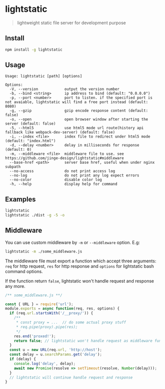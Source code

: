 # lightstatic

> lightweight static file server for development purpose

## Install

````bash
npm install -g lightstatic
````

## Usage

````
Usage: lightstatic [path] [options]

Options:
  -V, --version            output the version number
  -b, --bind <string>      ip address to bind (default: "0.0.0.0")
  -p, --port <number>      port to listen. if the specified port is not avaiable, lightstatic will find a free port instead (default: 8080)
  -g, --gzip               gzip encode response content (default: false)
  -o, --open               open browser window after starting the server (default: false)
  -5, --html5              use html5 mode url route(history api fallback like webpack-dev-server) (default: false)
  -i, --index <file>       index file to redirect under html5 mode (default: "index.html")
  -d, --delay <number>     delay in milliseconds for response (default: 0)
  -m, --middleware <file>  middleware file to use. see https://github.com/jinge-design/lightstatic#middleware
  --base-href <path>       server base href, useful when under nginx subpath
  --no-access              do not print access log
  --no-log                 do not print any log expect errors
  --no-color               disable color log
  -h, --help               display help for command
````

## Examples

````bash
lightstatic
lightstatic ./dist -g -5 -o
````

## Middleware

You can use custom middleware by `-m` or `--middleware` option. E.g:

````bash
lightstatic -m ./some_middleware.js
````

The middleware file must export a function which accept three arguments: `req` for http request, `res` for http response and `options` for lightstatic bash command options. 

If the function return `false`, lightstatic won't handle request and response any more.

````js
/** some_middleware.js **/

const { URL } = require('url');
module.exports = async function(req, res, options) {
  if (req.url.startsWith('/__proxy/')) {
    /**
     * const proxy = ...  // do some actual proxy stuff
     * req.pipe(proxy).pipe(res);
     */
    res.end('proxed!');
    return false; // lightstatic won't handle request as middleware function return false
  }
  const u = new URL(req.url, 'http://host');
  const delay = u.searchParams.get('delay');
  if (delay) {
    console.log('delay', delay);
    await new Promise(resolve => setTimeout(resolve, Number(delay)));
  }
  // lightstatic will continue handle request and response
}
````